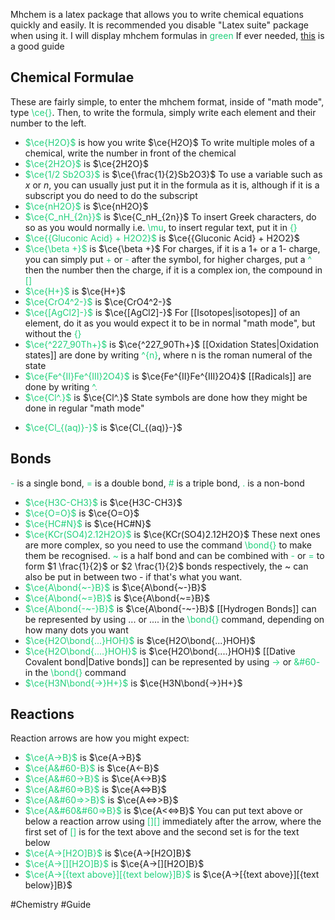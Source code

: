 Mhchem is a latex package that allows you to write chemical equations quickly and easily. It is recommended you disable "Latex suite" package when using it. I will display mhchem formulas in <span style="color:#21d07c">green</span>
If ever needed, [this](https://mhchem.github.io/MathJax-mhchem/) is a good guide
## Chemical Formulae
These are fairly simple, to enter the mhchem format, inside of "math mode", type <span style="color:#21d07c">\ce{}</span>. Then, to write the formula, simply write each element and their number to the left.
* <span style="color:#21d07c">$\ce{H2O}$</span> is how you write $\ce{H2O}$ 
To write multiple moles of a chemical, write the number in front of the chemical
* <span style="color:#21d07c">$\ce{2H2O}$</span> is $\ce{2H2O}$ 
* <span style="color:#21d07c">$\ce{1/2 Sb2O3}$</span> is $\ce{\frac{1}{2}Sb2O3}$
To use a variable such as $x$ or $n$, you can usually just put it in the formula as it is, although if it is a subscript you do need to do the subscript
* <span style="color:#21d07c">$\ce{nH2O}$</span> is  $\ce{nH2O}$ 
* <span style="color:#21d07c">$\ce{C_nH_{2n}}$</span> is $\ce{C_nH_{2n}}$
To insert Greek characters, do so as you would normally i.e. <span style="color:#21d07c">\mu</span>, to insert regular text, put it in <span style="color:#21d07c">{}</span>
* <span style="color:#21d07c">$\ce{{Gluconic Acid} + H2O2}$</span> is $\ce{{Gluconic Acid} + H2O2}$ 
* <span style="color:#21d07c">$\ce{\beta +}$</span> is $\ce{\beta +}$
For charges, if it is a 1+ or a 1- charge, you can simply put <span style="color:#21d07c">+</span> or <span style="color:#21d07c">-</span> after the symbol, for higher charges, put a <span style="color:#21d07c">^</span> then the number then the charge, if it is a complex ion, the compound in <span style="color:#21d07c">[]</span>
* <span style="color:#21d07c">$\ce{H+}$</span> is $\ce{H+}$
* <span style="color:#21d07c">$\ce{CrO4^2-}$</span> is $\ce{CrO4^2-}$
* <span style="color:#21d07c">$\ce{[AgCl2]-}$</span> is $\ce{[AgCl2]-}$
For [[Isotopes|isotopes]] of an element, do it as you would expect it to be in normal "math mode", but without the <span style="color:#21d07c">{}</span>
* <span style="color:#21d07c">$\ce{^227_90Th+}$</span> is $\ce{^227_90Th+}$
[[Oxidation States|Oxidation states]] are done by writing <span style="color:#21d07c">^{n}</span>, where n is the roman numeral of the state
* <span style="color:#21d07c">$\ce{Fe^{II}Fe^{III}2O4}$</span> is $\ce{Fe^{II}Fe^{III}2O4}$
[[Radicals]] are done by writing <span style="color:#21d07c">^.</span>
* <span style="color:#21d07c">$\ce{Cl^.}$</span> is $\ce{Cl^.}$
State symbols are done how they might be done in regular "math mode"
- <span style="color:#21d07c">$\ce{Cl_{(aq)}-}$</span> is $\ce{Cl_{(aq)}-}$
## Bonds
 <span style="color:#21d07c">-</span> is a single bond, <span style="color:#21d07c">=</span> is a double bond, <span style="color:#21d07c">#</span> is a triple bond, <span style="color:#21d07c">.</span> is a non-bond
 - <span style="color:#21d07c">$\ce{H3C-CH3}$</span> is $\ce{H3C-CH3}$
 - <span style="color:#21d07c">$\ce{O=O}$</span> is $\ce{O=O}$
 - <span style="color:#21d07c">$\ce{HC#N}$</span> is $\ce{HC#N}$
 - <span style="color:#21d07c">$\ce{KCr(SO4)2.12H2O}$</span> is $\ce{KCr(SO4)2.12H2O}$
 These next ones are more complex, so you need to use the command <span style="color:#21d07c">\bond{}</span> to make them be recognised. <span style="color:#21d07c">~</span> is a half bond and can be combined with <span style="color:#21d07c">-</span> or <span style="color:#21d07c">=</span> to form $1 \frac{1}{2}$ or $2 \frac{1}{2}$ bonds respectively, the ~ can also be put in between two - if that's what you want.
 - <span style="color:#21d07c">$\ce{A\bond{~-}B}$</span> is $\ce{A\bond{~-}B}$
 - <span style="color:#21d07c">$\ce{A\bond{~=}B}$</span> is $\ce{A\bond{~=}B}$
 - <span style="color:#21d07c">$\ce{A\bond{-~-}B}$</span> is $\ce{A\bond{-~-}B}$
[[Hydrogen Bonds]] can be represented by using ... or .... in the <span style="color:#21d07c">\bond{}</span> command, depending on how many dots you want
- <span style="color:#21d07c">$\ce{H2O\bond{...}HOH}$</span> is $\ce{H2O\bond{...}HOH}$
- <span style="color:#21d07c">$\ce{H2O\bond{....}HOH}$</span> is $\ce{H2O\bond{....}HOH}$
[[Dative Covalent bond|Dative bonds]] can be represented by using <span style="color:#21d07c">-></span> or <span style="color:#21d07c">&#60-</span> in the <span style="color:#21d07c">\bond{}</span> command
- <span style="color:#21d07c">$\ce{H3N\bond{->}H+}$</span> is $\ce{H3N\bond{->}H+}$
## Reactions
Reaction arrows are how you might expect:
- <span style="color:#21d07c"><span style="color:#21d07c">$\ce{A->B}$</span></span> is $\ce{A->B}$
- <span style="color:#21d07c">$\ce{A&#60-B}$</span> is $\ce{A<-B}$
- <span style="color:#21d07c">$\ce{A&#60->B}$</span> is $\ce{A<->B}$
- <span style="color:#21d07c">$\ce{A&#60=>B}$</span> is $\ce{A<=>B}$
- <span style="color:#21d07c">$\ce{A&#60=>>B}$</span> is $\ce{A<=>>B}$
- <span style="color:#21d07c">$\ce{A&#60&#60=>B}$</span> is $\ce{A<<=>B}$ 
You can put text above or below a reaction arrow using <span style="color:#21d07c">[][]</span> immediately after the arrow, where the first set of <span style="color:#21d07c">[]</span> is for the text above and the second set is for the text below
- <span style="color:#21d07c">$\ce{A->[H2O]B}$</span> is $\ce{A->[H2O]B}$
- <span style="color:#21d07c">$\ce{A->[][H2O]B}$</span> is $\ce{A->[][H2O]B}$
- <span style="color:#21d07c">$\ce{A->[{text above}][{text below}]B}$</span> is $\ce{A->[{text above}][{text below}]B}$

#Chemistry #Guide

